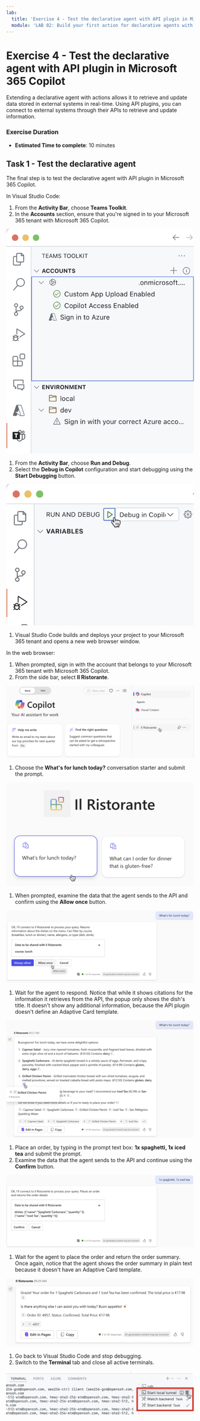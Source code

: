 ```yaml
---
lab:
  title: 'Exercise 4 - Test the declarative agent with API plugin in Microsoft 365 Copilot'
  module: 'LAB 02: Build your first action for declarative agents with API plugin by using Visual Studio Code'
---
```


# Exercise 4 - Test the declarative agent with API plugin in Microsoft 365 Copilot

Extending a declarative agent with actions allows it to retrieve and update data stored in external systems in real-time. Using API plugins, you can connect to external systems through their APIs to retrieve and update information.

### Exercise Duration

- **Estimated Time to complete**: 10 minutes

## Task 1 - Test the declarative agent

The final step is to test the declarative agent with API plugin in Microsoft 365 Copilot.

In Visual Studio Code:

1. From the **Activity Bar**, choose **Teams Toolkit**.
1. In the **Accounts** section, ensure that you're signed in to your Microsoft 365 tenant with Microsoft 365 Copilot.

  ![Screenshot of the Teams Toolkit accounts section in Visual Studio Code.](../media/LAB_02/3-teams-toolkit-accounts.png)

1. From the **Activity Bar**, choose **Run and Debug**.
1. Select the **Debug in Copilot** configuration and start debugging using the **Start Debugging** button.  

  ![Screenshot of the Debug in Copilot configuration in Visual Studio Code.](../media/LAB_02/3-visual-studio-code-start-debugging.png)

1. Visual Studio Code builds and deploys your project to your Microsoft 365 tenant and opens a new web browser window.

In the web browser:

1. When prompted, sign in with the account that belongs to your Microsoft 365 tenant with Microsoft 365 Copilot.
1. From the side bar, select **Il Ristorante**.

  ![Screenshot of the Microsoft 365 Copilot interface with the Il Ristorante agent selected.](../media/LAB_02/3-copilot-select-agent.png)

1. Choose the **What's for lunch today?** conversation starter and submit the prompt.

  ![Screenshot of the Microsoft 365 Copilot interface with the lunch prompt.](../media/LAB_02/3-copilot-lunch-prompt.png)

1. When prompted, examine the data that the agent sends to the API and confirm using the **Allow once** button.

  ![Screenshot of the Microsoft 365 Copilot interface with the lunch confirmation.](../media/LAB_02/3-copilot-lunch-confirm.png)

1. Wait for the agent to respond. Notice that while it shows citations for the information it retrieves from the API, the popup only shows the dish's title. It doesn't show any additional information, because the API plugin doesn't define an Adaptive Card template.

  ![Screenshot of the Microsoft 365 Copilot interface with the lunch response.](../media/LAB_02/3-copilot-lunch-response.png)

1. Place an order, by typing in the prompt text box: **1x spaghetti, 1x iced tea** and submit the prompt.
1. Examine the data that the agent sends to the API and continue using the **Confirm** button.

  ![Screenshot of the Microsoft 365 Copilot interface with the order confirmation.](../media/LAB_02/3-copilot-order-confirm.png)

1. Wait for the agent to place the order and return the order summary. Once again, notice that the agent shows the order summary in plain text because it doesn't have an Adaptive Card template.

  ![Screenshot of the Microsoft 365 Copilot interface with the order response.](../media/LAB_02/3-copilot-order-response.png)

1. Go back to Visual Studio Code and stop debugging.
1. Switch to the **Terminal** tab and close all active terminals.

  ![Screenshot of the Visual Studio Code terminal tab with the option to close all terminals.](../media/LAB_02/3-visual-studio-code-close-terminal.png)
